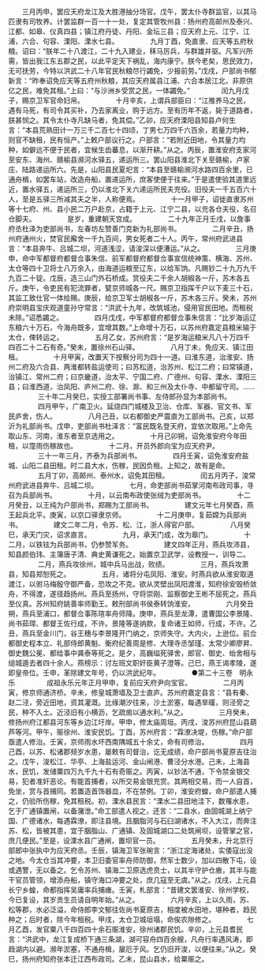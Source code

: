 <!-- { "loadSidebar": true } -->
　　三月丙申，罢应天府龙江及大胜港抽分场官。戊午，罢太仆寺群监官，以其马匹隶有司牧养。计罢监群一百一十一处，复定其管牧州县：扬州府高邮州及泰兴、江都、如皋、仪真四县；镇江府丹徒、丹阳、金坛三县；应天府上元、江宁、江浦，六合、句容、溧阳、溧水七县。
　　
　　九月丁酉，免直隶、应天等五府秋粮。诏曰：“朕年二十八渡江，二十九入建业，秣马厉兵，与群雄并驱。凡军兴所需，皆出我江东五郡之民，以此平定天下祸乱，海内康宁。朕今老矣，思民效力，无可抚劳，今特以洪武二十八年官民秋粮尽行蠲免，少报前劳。”戊戌，户部尚书郁新言：“昨奉诏免应天等五府州秋粮，其应天府属县江浦、六合本居江北，非原供亿之民，难免其租。”上曰：“与沙洲乡受赏之民，一体蠲免。”
　　
　　闰九月戊子，赐京卫军官命妇帛。
　　
　　十月辛亥，上谓兵部臣曰：“江推养马之民，遇有马死，有司令其买补，乃去家离业，购于远方。至有历年不返，毙于道路者，朕甚悯之。其令太仆寺凡缺马者，免其偿。”乙卯，应天府溧阳县知县卢何生言：“本县荒熟田计一万三千二百七十四顷，丁男七万四千六百余，若量力均种，则官不缺租，民有恒产。”上敕户部议行之。户部言：“若附近田地，令其量力均种，如僻远不便于民者，宜候生齿蕃息，以渐开耕。”从之。丙辰，置淮安府支家河至安东、海州、赣榆县濒河水驿五，递运所三。罢山阳县淮北下关至赣榆，卢家庄、陆路递运所六。先是，山阳县民夏圯言：“本县至赣榆濒河水路四百余里，已通舟楫，如罢车站，改造舟船，置递运所，庶客使便于往来。”于是遣使验其道里远近，置水驿五，递运所三，仍以淮北下关六递运所民夫充役。旧役夫一千五百六十人，至是五驿三所减其夫之半，人称便焉。
　　
　　十一月甲子，诏徙直隶苏州等十七府、州、县小民二万户赴京，占籍于上元、江宁二县，以充各仓夫役，名召仓脚夫。
　　
　　是岁，重建朝天宫成。
　　
　　二十九年正月壬戌，以詹事府丞杜泽为吏部尚书，左春坊左赞善门克新为礼部尚书。
　　
　　二月辛丑，扬州府通州火，焚官民廨舍一千九百间，男女死者二十人。丙午，常州府武进县言：“本县奔牛、吕城二坝，河道浅涩，请浚深以便漕运。”从之。
　　
　　三月庚申，命中军都督府都督佥事朱信、前军都督府都督佥事宣信统神策、横海、苏州、太仓等四十卫将士八万余入，由海道运粮至辽东，以给军饷。凡赐钞二十九万九千九百二十锭。戊辰，造三山门外石桥成。赏役夫二千余人胡椒各一斤，苏木各五斤。庚午，令吏民有犯流罪者，甓京师城各一尺。赐京卫指挥千户以下麦三十石，其监工致仕官一体给赐。庚辰，给京卫军士胡椒各一斤，苏木各三斤。癸未，苏州府崇明县宝庆观道童孙守常言：“洪武十九年，改筑城池，侵用官民田地。而租税未除。”诏悉蠲之。
　　
　　四月戊戌，中军都督府都督佥事朱信言：“比岁海运辽东粮六十万石，今海舟既多，宜增其数。”上命增十万石，以苏州府嘉定县粮米输于太仓，俾转运之。
　　
　　五月乙女，苏州府言：“是岁海运粮米凡八十万四千四百二十二石有奇。”癸未，置徐州石山驿。
　　
　　八月丁未，免应天、镇江田租。
　　
　　十月甲寅，改置天下按察分司为四十一道。曰淮东道，治淮安、扬州二府及六合县、两淮都转盐运使司；曰苏松道，治苏州、松江二府；曰常镇道，治镇江、常州二府；曰京畿道，治太平、宁国二府、广德州、句容、溧水、溧阳三县；曰淮西道，治凤阳、庐州二府、徐、滁、和三州及太仆寺、中都留守司。……
　　
　　三十年二月癸巳，实授工部署尚书事、左侍郎孙显为本部尚书。
　　
　　四月甲午，广南卫火。延烧四门城楼及卫治、仓库、军器、官文书、军民庐舍，伤人。
　　
　　八月己丑，以右都御史严震直为工部尚书。己亥，以郑沂为礼部尚书。戊申，吏部尚书杜泽言：“富民既名登天府，宜依次取用。”上命先取山东、河南，淮东者至京选用之。
　　
　　十月己卯朔，诏免淮安府今年田租，以霪雨伤稼故也。
　　
　　十二月，开员外郎向宝为应天府尹。
　　
　　三十一年三月，齐泰为兵部尚书。
　　
　　四月壬寅，诏免淮安府盐城、山阳二县田租。时二县大水，伤稼，民因负租。上知之，故有是命。
　　
　　五月丁卯，高邮州、泰州水，诏免其田租。
　　
　　闰五月丙子，浚常州府武进县奔牛、吕城二坝。
　　
　　七月，命吏部尚书茹掌河南布政司事，寻召为兵部尚书。
　　
　　十月，以云南布政使张绒为吏部尚书。
　　
　　十二月癸丑，以王纯为户部尚书，郑赐为工部尚书。
　　
　　建文元年七月癸酉，燕王起兵北平。庚寅，以京口驿隶京师。
　　
　　十二月庚申，复茹嫦为兵部尚书。
　　
　　建文二年二月，令苏、松、江，浙人得官户部。
　　
　　八月癸巳，承天门灾，诏求直言。
　　
　　九月，承天门成，改为皋门。
　　
　　十二月，以铁铉为兵部尚书，仍参赞军务。
　　
　　建文四年正月，燕兵攻沛县，知县颜伯玮、主簿唐子清、典史黄谦死之。始置京卫武学，设教授一，训导二。
　　
　　二月，燕兵攻徐州，城中兵马出战，败绩。
　　
　　三月，燕兵攻萧县，知县郑恕死之。
　　
　　五月，诸将分屯凤阳、淮安。时燕兵欲从淮安取道渡江，以驸马梅殷守御严备，恐攻之不克。欲从灵壁出凤阳渡淮，知府徐安毁桥敛舟，不得渡，遂径趋扬州。燕兵至扬州，守将崇刚、监察御史王彬不屈死之。燕兵至仪真。苏州知府姚善率师勤王。敕刑部尚书侯泰转饷淮安。
　　
　　六月癸丑朔，燕兵至浦口，都督佥事陈瑄率舟师降。庚申，燕兵至龙潭，遣曹国公李景隆、尚书茹瑺、都督王佐行成，不许。景隆等遂纳款，复命诸王如师，行成，不许。乙丑，燕兵至金川门，谷王穗与李景隆开门纳之，京师失守。大内火，上逊位。前佥都御史程本立、礼部侍郎黄魁、衡府纪善周是修、大理寺丞邹瑾、太常少卿廖昇、御史魏公冕、都给事中龚泰等死之。是夕，高巍缢死驿舍，郎官、御史、绐舍相与缒城遁去者四十余人。燕榜示：讨左班文职奸臣黄子澄等。己巳，燕王谒孝陵，遂即皇帝位。壬申，革除建文年号，仍以洪武纪年。
　　
　　●第二十三卷　明永乐
　　
　　成祖永乐元年正月甲申，复前应天府尹向宝官。
　　
　　二月丙寅，修京师通济桥。辛未，修皇城萧墙及卫士直庐。苏州府嘉定县言：“县有秦、赵二泾，旁近田地，资其灌溉。比缘潮汐往来，沙土淤塞，每遇旱暵，则泾旁之民，种不入土。近泾旧有小横沥，乞疏凿以通水利。”从之。
　　
　　三月癸未，修扬州府江都县河东等乡边江圩岸。甲申，修太庙周垣。丙戌，浚苏州府昆山县葫芦等河。甲午，赈徐州、淮安民饥。丁酉，苏州府言：“霖潦决堤，伤稼。”命户部亟遣人修治。壬寅，京师雨水坏西南隅城五十余丈，命有司修治。
　　
　　四月己酉，以苏、松诸郡频岁水患，屡敕有司督治，讫无成绩，命户部尚书夏原吉往治之。戊午，浚松江、华亭、上海盐运河、金山闸港、曹泾分水港。己未，上海县水，民饥，发储粟四万九千九十石有奇赈之。丙寅，以钞法不通，下令禁金银交易，犯者准奸恶论。有能首捕者，以所交易金银充赏。其两相交易，而一人自首，免坐，赏与首捕同。若置造首饰器皿，不在禁例。丁卯，淮安府蝗，命户部遣人捕之，仍验所伤稼，免其租税。初，溧水县民言：“溧水二县田地洼下，数罹水患，乞于广通镇置闸，以备潴泄。”命工部遣人视之，还言：“二县水，由固城湖上纳宁国、广德诸水，每遇霖潦，即注县境。且胭脂河与石臼湖诸水，不入大江，而奔注苏、松，皆被其患，宜于胭脂山、广通镇、及固城湖口二处筑闸坝，设管掌之官，庶几便民。”至是，设溧水县广通闸，置坝官一员。
　　
　　五月癸未，升北京行部郎中张执中为应天府丞。壬辰，镇海卫军张琬言：“浙江定海诸处，实倭寇出没之地。今太仓当其冲要，本卫旧委官率舟师防御，然军士数少，加以四散下屯，设或遇警，无以备之。乞令苏州、镇海二卫原选虎贲士，以其半守护仓廒，其半与能干官员管领，增添舟船，镇守海口冲要之处，庶几寇至无虞。”从之。戊戌，上元县长宁乡蝗，命都指挥吴庸率兵捕瘗。壬寅，札部言：“昔建文罢淮安、徐州学校，今已复设，其岁贡生员请自明年始。”从之。
　　
　　六月辛亥，上以久雨，苏、松等郡，水必泛溢，命侍郎李文郁往佐尚书夏原吉，相度被水田地，堪种者，趋民种之；后时者，除今年租税。甲戌，太仓卫城垣塌，命俟农隙修之。
　　
　　七月乙酉，发官粟八千四百四十余石赈淮安，徐州诸郡民饥。辛卯，上元县耆民言：“洪武中，龙江复成桥下通三条湖，湖可容舟四百余艘，凡舟行率遇风涛，即趋湖内以避。濒年淤塞，不通舟楫，屡厄于风。乞仍旧开浚，以便往来。”从之。癸巳，扬州府知府张本迁江西布政司。乙未，昆山县水，给粟赈之。
　　
